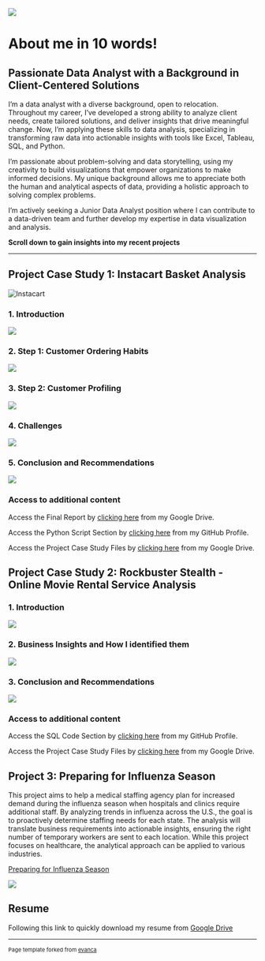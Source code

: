 <link rel="stylesheet" href="styles.css">

<img src="images/Data Analytics 2.png"/>

# About me in 10 words!
<h2 class="about-heading">Passionate Data Analyst with a Background in Client-Centered Solutions</h2>

I’m a data analyst with a diverse background, open to relocation. Throughout my career, I’ve developed a strong ability to analyze client needs, create tailored solutions, and deliver insights that drive meaningful change. Now, I’m applying these skills to data analysis, specializing in transforming raw data into actionable insights with tools like Excel, Tableau, SQL, and Python.

I’m passionate about problem-solving and data storytelling, using my creativity to build visualizations that empower organizations to make informed decisions. My unique background allows me to appreciate both the human and analytical aspects of data, providing a holistic approach to solving complex problems.

I’m actively seeking a Junior Data Analyst position where I can contribute to a data-driven team and further develop my expertise in data visualization and analysis.

**Scroll down to gain insights into my recent projects**

---
<h2 class="about-heading">Project Case Study 1: Instacart Basket Analysis</h2>

![Instacart](https://brittainladd.com/wp-content/uploads/2023/09/Instacart-Logo-scaled.jpg)

### 1. Introduction

<img src="images/Screenshot 2024-10-30 at 16.11.14.png"/>

### 2. Step 1: Customer Ordering Habits

<img src="images/Screenshot 2024-10-30 at 16.11.22.png"/>

### 3. Step 2: Customer Profiling

<img src="images/Screenshot 2024-10-30 at 16.11.29.png"/>

### 4. Challenges

<img src="images/Screenshot 2024-10-30 at 16.11.36.png"/>

### 5. Conclusion and Recommendations

<img src="images/Screenshot 2024-10-30 at 16.11.43.png"/>

### Access to additional content

Access the Final Report by [clicking here](https://docs.google.com/spreadsheets/d/14rczGgmBJOYZWz8Xh7ZP6FYDQdYgK3tb/edit?usp=drive_link&ouid=102970833740850606782&rtpof=true&sd=true) from my Google Drive.

Access the Python Script Section by [clicking here](https://github.com/DanielsData91/Instacart-Basket-Analysis) from my GitHub Profile.

Access the Project Case Study Files by [clicking here](https://drive.google.com/file/d/1EoxlccECVwob6XTRJlb8JcdDoxHbz4GC/view?usp=drive_link) from my Google Drive.

<h2 class="about-heading">Project Case Study 2: Rockbuster Stealth - Online Movie Rental Service Analysis</h2>

### 1. Introduction

<img src="Rockbuster Images/Screenshot 2024-10-31 at 15.09.27 (2).png"/>

### 2. Business Insights and How I identified them

<img src="Rockbuster Images/Screenshot 2024-10-31 at 15.09.32 (2).png"/>

### 3. Conclusion and Recommendations

<img src="Rockbuster Images/Screenshot 2024-10-31 at 15.09.34 (2).png"/>

### Access to additional content

Access the SQL Code Section by [clicking here](https://github.com/DanielsData91/Rockbuster-Stealth-Project/tree/main/SQL%20Code) from my GitHub Profile.

Access the Project Case Study Files by [clicking here](https://drive.google.com/file/d/1V3kQ9nkyfYVaXbztePThmmGVTzqdR1q3/view?usp=drive_link) from my Google Drive.

## Project 3: Preparing for Influenza Season

This project aims to help a medical staffing agency plan for increased demand during the influenza season when hospitals and clinics require additional staff. By analyzing trends in influenza across the U.S., the goal is to proactively determine staffing needs for each state. The analysis will translate business requirements into actionable insights, ensuring the right number of temporary workers are sent to each location. While this project focuses on healthcare, the analytical approach can be applied to various industries.

[Preparing for Influenza Season](https://public.tableau.com/shared/YQ6WCNN4P?:display_count=n&:origin=viz_share_link/)


<img src="images/Influenza Season_Project.png"/>


## Resume

Following this link to quickly download my resume from [Google Drive](https://drive.google.com/file/d/1DXsuk8ZAIg2KwLMFD6r7BlGSjhCjuGWO/view?usp=drive_link)




---
<p style="font-size:11px">Page template forked from <a href="https://github.com/evanca/quick-portfolio">evanca</a></p>
<!-- Remove above link if you don't want to attibute -->
